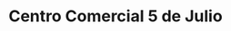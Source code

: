 ---
title: "Centro Comercial 5 de Julio"
url: /puerto-la-cruz/centro-comercial-5-de-julio/
shop: Einkaufszentrum
---